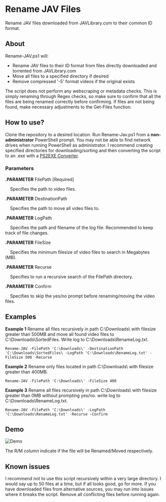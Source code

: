 # Rename JAV Files
Rename JAV files downloaded from JAVLibrary.com to their common ID format.

## About
Rename-JAV.ps1 will:

* Rename JAV files to their ID format from files directly downloaded and torrented from JAVLibrary.com
* Move all files to a specified directory if desired
* Remove compressed '-5' format videos if the original exists

The script does not perform any webscraping or metadata checks. This is simply renaming through Regex checks, so make sure to confirm that all the files are being renamed correctly before confirming. If files are not being found, make necessary adjustments to the Get-Files function.

## How to use?
Clone the repository to a desired location. Run Rename-Jav.ps1 from a **non-administrator** PowerShell prompt. You may not be able to find network drives when running PowerShell as administrator. I recommend creating specified directories for downloading/sorting and then converting the script to an .exe with a [PS2EXE Converter](https://gallery.technet.microsoft.com/scriptcenter/PS2EXE-GUI-Convert-e7cb69d5).

### Parameters
**.PARAMETER** FilePath [Required]

&nbsp;&nbsp;&nbsp;&nbsp;Specifies the path to video files.

**.PARAMETER** DestinationPath

&nbsp;&nbsp;&nbsp;&nbsp;Specifies the path to move all video files to.

**.PARAMETER** LogPath

&nbsp;&nbsp;&nbsp;&nbsp;Specifies the path and filename of the log file. Recommended to keep track of file changes.

**.PARAMETER** FileSize

&nbsp;&nbsp;&nbsp;&nbsp;Specifies the minimum filesize of video files to search in Megabytes (MB).

**.PARAMETER** Recurse

&nbsp;&nbsp;&nbsp;&nbsp;Specifies to run a recursive search of the FilePath directory.

**.PARAMETER** Confirm

&nbsp;&nbsp;&nbsp;&nbsp;Specifies to skip the yes/no prompt before renaming/moving the video files.

## Examples
**Example 1** Rename all files recursively in path C:\Downloads\ with filesize greater than 500MB and move all found video files to C:\Downloads\SortedFiles\. Write log to C:\Downloads\RenameLog.txt.
```
Rename-JAV -FilePath 'C:\Downloads\' -DestinationPath 'C:\Downloads\SortedFiles\ -LogPath 'C:\Downloads\RenameLog.txt' -FileSize 500 -Recurse
```
**Example 2** Rename only files located in path C:\Downloads\ with filesize greater than 400MB.

```
Rename-JAV -FilePath 'C:\Downloads\' -FileSize 400
```

**Example 3** Rename all files recursively in path C:\Downloads\ with filesize greater than 0MB without prompting yes/no. write log to C:\Downloads\RenameLog.txt.

```
Rename-JAV -FilePath 'C:\Downloads\' -LogPath 'C:\Downloads\RenameLog.txt' -Recurse -Confirm
```

## Demo
![Demo](https://github.com/jvlflame/Rename-JAV-files/blob/master/demo.gif?raw=true)

The R/M column indicate if the file will be Renamed/Moved respectively.

## Known issues
I recommend not to use this script recursively within a very large directory. I would say up to 50 files at a time, but if all looks good, go for more. If you have downloaded files from alternative sources, you may run into issues where it breaks the script. Remove all conflicting files before running again.
